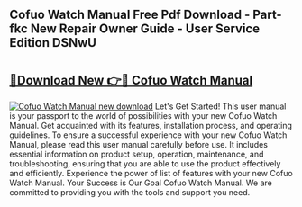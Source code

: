 ## Cofuo Watch Manual Free Pdf Download - Part-fkc New Repair Owner Guide - User Service Edition DSNwU

# <h2><a href="http://bc43124.oget.top/?id=Cofuo+Watch+Manual">🔗Download New 👉🔴 Cofuo Watch Manual</a></h2>

[![Cofuo Watch Manual new download](https://i.imgur.com/5g1atiW.png)](http://bc43124.oget.top/?id=Cofuo+Watch+Manual)
Let's Get Started! This user manual is your passport to the world of possibilities with your new Cofuo Watch Manual. Get acquainted with its features, installation process, and operating guidelines. To ensure a successful experience with your new Cofuo Watch Manual, please read this user manual carefully before use. It includes essential information on product setup, operation, maintenance, and troubleshooting, ensuring that you are able to use the product effectively and efficiently. Experience the power of list of features with your new Cofuo Watch Manual. Your Success is Our Goal Cofuo Watch Manual. We are committed to providing you with the tools and support you need.
